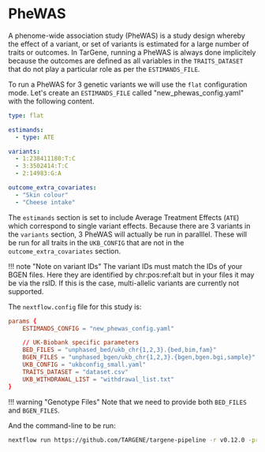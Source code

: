 # PheWAS

A phenome-wide association study (PheWAS) is a study design whereby the effect of a variant, or set of variants is estimated for a large number of traits or outcomes. In TarGene, running a PheWAS is always done implicitely because the outcomes are defined as all variables in the `TRAITS_DATASET` that do not play a particular role as per the `ESTIMANDS_FILE`.

To run a PheWAS for 3 genetic variants we will use the `flat` configuration mode. Let's create an `ESTIMANDS_FILE` called "new_phewas_config.yaml" with the following content.

```yaml
type: flat

estimands:
  - type: ATE

variants:
  - 1:238411180:T:C
  - 3:3502414:T:C
  - 2:14983:G:A

outcome_extra_covariates:
  - "Skin colour"
  - "Cheese intake"
```

The `estimands` section is set to include Average Treatment Effects (`ATE`) which correspond to single variant effects. Because there are 3 variants in the `variants` section, 3 PheWAS will actually be run in paralllel. These will be run for all traits in the `UKB_CONFIG` that are not in the `outcome_extra_covariates` section.

!!! note "Note on variant IDs"
    The variant IDs must match the IDs of your BGEN files. Here they are identified by chr:pos:ref:alt but in your files it may be via the rsID. If this is the case, multi-allelic variants are currently not supported.

The `nextflow.config` file for this study is:

```conf
params {
    ESTIMANDS_CONFIG = "new_phewas_config.yaml"

    // UK-Biobank specific parameters
    BED_FILES = "unphased_bed/ukb_chr{1,2,3}.{bed,bim,fam}"
    BGEN_FILES = "unphased_bgen/ukb_chr{1,2,3}.{bgen,bgen.bgi,sample}"
    UKB_CONFIG = "ukbconfig_small.yaml"
    TRAITS_DATASET = "dataset.csv"
    UKB_WITHDRAWAL_LIST = "withdrawal_list.txt"
}
```

!!! warning "Genotype Files"
    Note that we need to provide both `BED_FILES` and `BGEN_FILES`.

And the command-line to be run:

```bash
nextflow run https://github.com/TARGENE/targene-pipeline -r v0.12.0 -profile local
```
